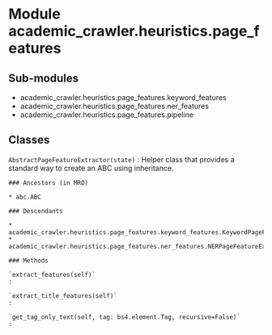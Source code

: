 Module academic_crawler.heuristics.page_features
================================================

Sub-modules
-----------
* academic_crawler.heuristics.page_features.keyword_features
* academic_crawler.heuristics.page_features.ner_features
* academic_crawler.heuristics.page_features.pipeline

Classes
-------

`AbstractPageFeatureExtractor(state)`
:   Helper class that provides a standard way to create an ABC using
    inheritance.

    ### Ancestors (in MRO)

    * abc.ABC

    ### Descendants

    * academic_crawler.heuristics.page_features.keyword_features.KeywordPageFeatureExtractor
    * academic_crawler.heuristics.page_features.ner_features.NERPageFeatureExtractor

    ### Methods

    `extract_features(self)`
    :

    `extract_title_features(self)`
    :

    `get_tag_only_text(self, tag: bs4.element.Tag, recursive=False)`
    :